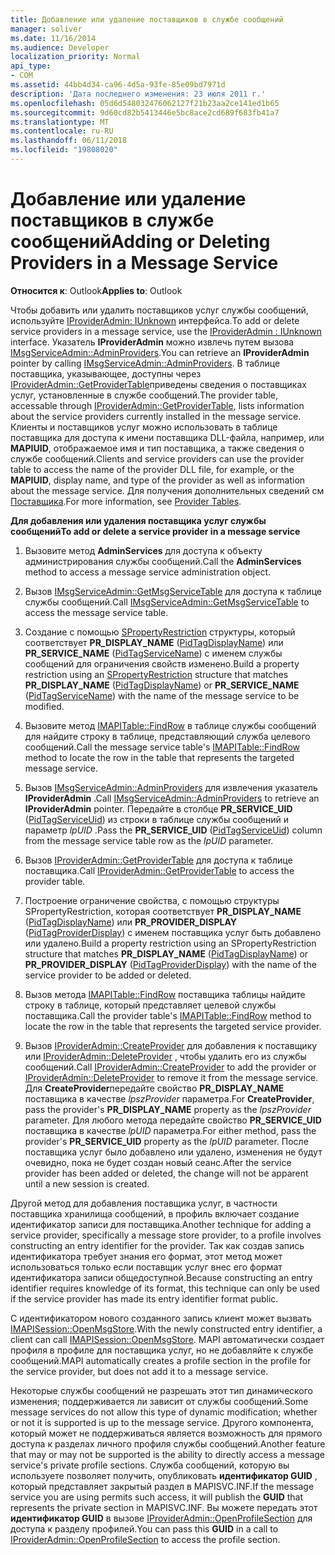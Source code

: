 ```yaml
---
title: Добавление или удаление поставщиков в службе сообщений
manager: soliver
ms.date: 11/16/2014
ms.audience: Developer
localization_priority: Normal
api_type:
- COM
ms.assetid: 44bb4d34-ca96-4d5a-93fe-85e09bd7971d
description: 'Дата последнего изменения: 23 июля 2011 г.'
ms.openlocfilehash: 05d6d548032476062127f21b23aa2ce141ed1b65
ms.sourcegitcommit: 9d60cd82b5413446e5bc8ace2cd689f683fb41a7
ms.translationtype: MT
ms.contentlocale: ru-RU
ms.lasthandoff: 06/11/2018
ms.locfileid: "19808020"
---
```

# <a name="adding-or-deleting-providers-in-a-message-service"></a><span data-ttu-id="91b3c-103">Добавление или удаление поставщиков в службе сообщений</span><span class="sxs-lookup"><span data-stu-id="91b3c-103">Adding or Deleting Providers in a Message Service</span></span>

  
  
<span data-ttu-id="91b3c-104">**Относится к**: Outlook</span><span class="sxs-lookup"><span data-stu-id="91b3c-104">**Applies to**: Outlook</span></span> 
  
<span data-ttu-id="91b3c-105">Чтобы добавить или удалить поставщиков услуг службы сообщений, используйте [IProviderAdmin: IUnknown](iprovideradminiunknown.md) интерфейса.</span><span class="sxs-lookup"><span data-stu-id="91b3c-105">To add or delete service providers in a message service, use the [IProviderAdmin : IUnknown](iprovideradminiunknown.md) interface.</span></span> <span data-ttu-id="91b3c-106">Указатель **IProviderAdmin** можно извлечь путем вызова [IMsgServiceAdmin::AdminProviders](imsgserviceadmin-adminproviders.md).</span><span class="sxs-lookup"><span data-stu-id="91b3c-106">You can retrieve an **IProviderAdmin** pointer by calling [IMsgServiceAdmin::AdminProviders](imsgserviceadmin-adminproviders.md).</span></span> <span data-ttu-id="91b3c-107">В таблице поставщика, указывающее, доступны через [IProviderAdmin::GetProviderTable](iprovideradmin-getprovidertable.md)приведены сведения о поставщиках услуг, установленные в службе сообщений.</span><span class="sxs-lookup"><span data-stu-id="91b3c-107">The provider table, accessable through [IProviderAdmin::GetProviderTable](iprovideradmin-getprovidertable.md), lists information about the service providers currently installed in the message service.</span></span> <span data-ttu-id="91b3c-108">Клиенты и поставщиков услуг можно использовать в таблице поставщика для доступа к имени поставщика DLL-файла, например, или **MAPIUID**, отображаемое имя и тип поставщика, а также сведения о службе сообщений.</span><span class="sxs-lookup"><span data-stu-id="91b3c-108">Clients and service providers can use the provider table to access the name of the provider DLL file, for example, or the **MAPIUID**, display name, and type of the provider as well as information about the message service.</span></span> <span data-ttu-id="91b3c-109">Для получения дополнительных сведений см [Поставщика](provider-tables.md).</span><span class="sxs-lookup"><span data-stu-id="91b3c-109">For more information, see [Provider Tables](provider-tables.md).</span></span>
  
 <span data-ttu-id="91b3c-110">**Для добавления или удаления поставщика услуг службы сообщений**</span><span class="sxs-lookup"><span data-stu-id="91b3c-110">**To add or delete a service provider in a message service**</span></span>
  
1. <span data-ttu-id="91b3c-111">Вызовите метод **AdminServices** для доступа к объекту администрирования службы сообщений.</span><span class="sxs-lookup"><span data-stu-id="91b3c-111">Call the **AdminServices** method to access a message service administration object.</span></span> 
    
2. <span data-ttu-id="91b3c-112">Вызов [IMsgServiceAdmin::GetMsgServiceTable](imsgserviceadmin-getmsgservicetable.md) для доступа к таблице службы сообщений.</span><span class="sxs-lookup"><span data-stu-id="91b3c-112">Call [IMsgServiceAdmin::GetMsgServiceTable](imsgserviceadmin-getmsgservicetable.md) to access the message service table.</span></span> 
    
3. <span data-ttu-id="91b3c-113">Создание с помощью [SPropertyRestriction](spropertyrestriction.md) структуры, который соответствует **PR_DISPLAY_NAME** ([PidTagDisplayName](pidtagdisplayname-canonical-property.md)) или **PR_SERVICE_NAME** ([PidTagServiceName](pidtagservicename-canonical-property.md)) с именем службы сообщений для ограничения свойств изменено.</span><span class="sxs-lookup"><span data-stu-id="91b3c-113">Build a property restriction using an [SPropertyRestriction](spropertyrestriction.md) structure that matches **PR_DISPLAY_NAME** ([PidTagDisplayName](pidtagdisplayname-canonical-property.md)) or **PR_SERVICE_NAME** ([PidTagServiceName](pidtagservicename-canonical-property.md)) with the name of the message service to be modified.</span></span> 
    
4. <span data-ttu-id="91b3c-114">Вызовите метод [IMAPITable::FindRow](imapitable-findrow.md) в таблице службы сообщений для найдите строку в таблице, представляющий служба целевого сообщений.</span><span class="sxs-lookup"><span data-stu-id="91b3c-114">Call the message service table's [IMAPITable::FindRow](imapitable-findrow.md) method to locate the row in the table that represents the targeted message service.</span></span> 
    
5. <span data-ttu-id="91b3c-115">Вызов [IMsgServiceAdmin::AdminProviders](imsgserviceadmin-adminproviders.md) для извлечения указатель **IProviderAdmin** .</span><span class="sxs-lookup"><span data-stu-id="91b3c-115">Call [IMsgServiceAdmin::AdminProviders](imsgserviceadmin-adminproviders.md) to retrieve an **IProviderAdmin** pointer.</span></span> <span data-ttu-id="91b3c-116">Передайте в столбце **PR_SERVICE_UID** ([PidTagServiceUid](pidtagserviceuid-canonical-property.md)) из строки в таблице службы сообщений и параметр _lpUID_ .</span><span class="sxs-lookup"><span data-stu-id="91b3c-116">Pass the **PR_SERVICE_UID** ([PidTagServiceUid](pidtagserviceuid-canonical-property.md)) column from the message service table row as the  _lpUID_ parameter.</span></span> 
    
6. <span data-ttu-id="91b3c-117">Вызов [IProviderAdmin::GetProviderTable](iprovideradmin-getprovidertable.md) для доступа к таблице поставщика.</span><span class="sxs-lookup"><span data-stu-id="91b3c-117">Call [IProviderAdmin::GetProviderTable](iprovideradmin-getprovidertable.md) to access the provider table.</span></span> 
    
7. <span data-ttu-id="91b3c-118">Построение ограничение свойства, с помощью структуры SPropertyRestriction, которая соответствует **PR_DISPLAY_NAME** ([PidTagDisplayName](pidtagdisplayname-canonical-property.md)) или **PR_PROVIDER_DISPLAY** ([PidTagProviderDisplay](pidtagproviderdisplay-canonical-property.md)) с именем поставщика услуг быть добавлено или удалено.</span><span class="sxs-lookup"><span data-stu-id="91b3c-118">Build a property restriction using an SPropertyRestriction structure that matches **PR_DISPLAY_NAME** ([PidTagDisplayName](pidtagdisplayname-canonical-property.md)) or **PR_PROVIDER_DISPLAY** ([PidTagProviderDisplay](pidtagproviderdisplay-canonical-property.md)) with the name of the service provider to be added or deleted.</span></span> 
    
8. <span data-ttu-id="91b3c-119">Вызов метода [IMAPITable::FindRow](imapitable-findrow.md) поставщика таблицы найдите строку в таблице, который представляет целевой службы поставщика.</span><span class="sxs-lookup"><span data-stu-id="91b3c-119">Call the provider table's [IMAPITable::FindRow](imapitable-findrow.md) method to locate the row in the table that represents the targeted service provider.</span></span> 
    
9. <span data-ttu-id="91b3c-120">Вызов [IProviderAdmin::CreateProvider](iprovideradmin-createprovider.md) для добавления к поставщику или [IProviderAdmin::DeleteProvider](iprovideradmin-deleteprovider.md) , чтобы удалить его из службы сообщений.</span><span class="sxs-lookup"><span data-stu-id="91b3c-120">Call [IProviderAdmin::CreateProvider](iprovideradmin-createprovider.md) to add the provider or [IProviderAdmin::DeleteProvider](iprovideradmin-deleteprovider.md) to remove it from the message service.</span></span> <span data-ttu-id="91b3c-121">Для **CreateProvider**передайте свойство **PR_DISPLAY_NAME** поставщика в качестве _lpszProvider_ параметра.</span><span class="sxs-lookup"><span data-stu-id="91b3c-121">For **CreateProvider**, pass the provider's **PR_DISPLAY_NAME** property as the  _lpszProvider_ parameter.</span></span> <span data-ttu-id="91b3c-122">Для любого метода передайте свойство **PR_SERVICE_UID** поставщика в качестве _lpUID_ параметра.</span><span class="sxs-lookup"><span data-stu-id="91b3c-122">For either method, pass the provider's **PR_SERVICE_UID** property as the  _lpUID_ parameter.</span></span> <span data-ttu-id="91b3c-123">После поставщика услуг было добавлено или удалено, изменения не будут очевидно, пока не будет создан новый сеанс.</span><span class="sxs-lookup"><span data-stu-id="91b3c-123">After the service provider has been added or deleted, the change will not be apparent until a new session is created.</span></span> 
    
<span data-ttu-id="91b3c-124">Другой метод для добавления поставщика услуг, в частности поставщика хранилища сообщений, в профиль включает создание идентификатор записи для поставщика.</span><span class="sxs-lookup"><span data-stu-id="91b3c-124">Another technique for adding a service provider, specifically a message store provider, to a profile involves constructing an entry identifier for the provider.</span></span> <span data-ttu-id="91b3c-125">Так как создав запись идентификатора требует знания его формат, этот метод может использоваться только если поставщик услуг внес его формат идентификатора записи общедоступной.</span><span class="sxs-lookup"><span data-stu-id="91b3c-125">Because constructing an entry identifier requires knowledge of its format, this technique can only be used if the service provider has made its entry identifier format public.</span></span> 
  
<span data-ttu-id="91b3c-126">С идентификатором нового созданного запись клиент может вызвать [IMAPISession::OpenMsgStore](imapisession-openmsgstore.md).</span><span class="sxs-lookup"><span data-stu-id="91b3c-126">With the newly constructed entry identifier, a client can call [IMAPISession::OpenMsgStore](imapisession-openmsgstore.md).</span></span> <span data-ttu-id="91b3c-127">MAPI автоматически создает профиля в профиле для поставщика услуг, но не добавляйте к службе сообщений.</span><span class="sxs-lookup"><span data-stu-id="91b3c-127">MAPI automatically creates a profile section in the profile for the service provider, but does not add it to a message service.</span></span> 
  
<span data-ttu-id="91b3c-128">Некоторые службы сообщений не разрешать этот тип динамического изменения; поддерживается ли зависит от службы сообщений.</span><span class="sxs-lookup"><span data-stu-id="91b3c-128">Some message services do not allow this type of dynamic modification; whether or not it is supported is up to the message service.</span></span> <span data-ttu-id="91b3c-129">Другого компонента, который может не поддерживаться является возможность для прямого доступа к разделах личного профиля службы сообщений.</span><span class="sxs-lookup"><span data-stu-id="91b3c-129">Another feature that may or may not be supported is the ability to directly access a message service's private profile sections.</span></span> <span data-ttu-id="91b3c-130">Служба сообщений, которую вы используете позволяет получить, опубликовать **идентификатор GUID** , который представляет закрытый раздел в MAPISVC.INF.</span><span class="sxs-lookup"><span data-stu-id="91b3c-130">If the message service you are using permits such access, it will publish the **GUID** that represents the private section in MAPISVC.INF.</span></span> <span data-ttu-id="91b3c-131">Вы можете передать этот **идентификатор GUID** в вызове [IProviderAdmin::OpenProfileSection](iprovideradmin-openprofilesection.md) для доступа к разделу профилей.</span><span class="sxs-lookup"><span data-stu-id="91b3c-131">You can pass this **GUID** in a call to [IProviderAdmin::OpenProfileSection](iprovideradmin-openprofilesection.md) to access the profile section.</span></span> 
  

